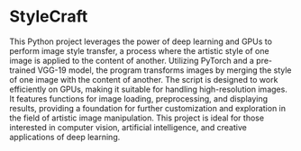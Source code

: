 # StyleCraft

This Python project leverages the power of deep learning and GPUs to perform image style transfer, a process where the artistic style of one image is applied to the content of another. Utilizing PyTorch and a pre-trained VGG-19 model, the program transforms images by merging the style of one image with the content of another. The script is designed to work efficiently on GPUs, making it suitable for handling high-resolution images. It features functions for image loading, preprocessing, and displaying results, providing a foundation for further customization and exploration in the field of artistic image manipulation. This project is ideal for those interested in computer vision, artificial intelligence, and creative applications of deep learning.
